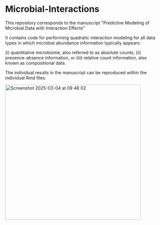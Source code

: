 # Microbial-Interactions


This repository corresponds to the manuscript "Predictive Modeling of Microbial Data with Interaction Effects"

It contains code for performing quadratic interaction modeling for all data types in which microbial abundance information typically appears: 

(i) quantitative microbiome, also referred to as absolute counts, 
(ii) presence-absence information, or 
(iii) relative count information, also known as compositional data.


The individual results in the manuscript can be reproduced within the individual Rmd files.

<img width="437" alt="Screenshot 2025-03-04 at 09 48 02" src="https://github.com/user-attachments/assets/d193d7c8-3e96-4521-aa23-d3e3ef361b22" />
